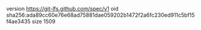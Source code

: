 version https://git-lfs.github.com/spec/v1
oid sha256:ada89cc60e76e68ad75881dae059202b1472f2a6fc230ed911c5bf15f4ae3435
size 1509
